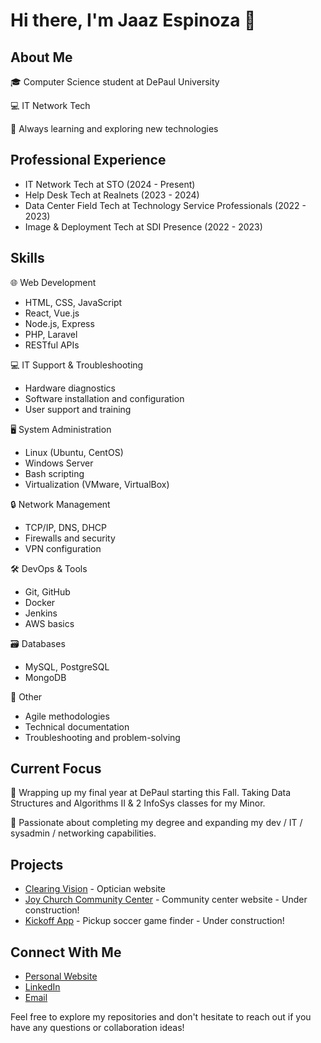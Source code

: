 # Hi there, I'm Jaaz Espinoza 👋

## About Me
🎓 Computer Science student at DePaul University

💻 IT Network Tech 

🌱 Always learning and exploring new technologies

## Professional Experience
- IT Network Tech at STO  (2024 - Present)
- Help Desk Tech at Realnets (2023 - 2024)
- Data Center Field Tech at Technology Service Professionals (2022 - 2023)
- Image & Deployment Tech at SDI Presence (2022 - 2023)

## Skills

🌐 Web Development
   - HTML, CSS, JavaScript
   - React, Vue.js
   - Node.js, Express
   - PHP, Laravel
   - RESTful APIs

💻 IT Support & Troubleshooting
   - Hardware diagnostics
   - Software installation and configuration
   - User support and training

🖥️ System Administration
   - Linux (Ubuntu, CentOS)
   - Windows Server
   - Bash scripting
   - Virtualization (VMware, VirtualBox)

🔒 Network Management
   - TCP/IP, DNS, DHCP
   - Firewalls and security
   - VPN configuration

🛠️ DevOps & Tools
   - Git, GitHub
   - Docker
   - Jenkins
   - AWS basics

🗃️ Databases
   - MySQL, PostgreSQL
   - MongoDB

🔧 Other
   - Agile methodologies
   - Technical documentation
   - Troubleshooting and problem-solving
## Current Focus
🔭 Wrapping up my final year at DePaul starting this Fall. Taking Data Structures and Algorithms II & 2 InfoSys classes for my Minor.

🌟 Passionate about completing my degree and expanding my dev / IT / sysadmin / networking capabilities.

## Projects
- [Clearing Vision](https://github.com/jaazespinoza/clearing-vision) - Optician website
- [Joy Church Community Center](https://github.com/jaazespinoza/joy-church-cc) - Community center website - Under construction!
- [Kickoff App](https://github.com/jaazespinoza/kickoff-app) - Pickup soccer game finder - Under construction!

## Connect With Me
- [Personal Website](https://jaazespinoza.com)
- [LinkedIn](https://www.linkedin.com/in/jaazespinoza)
- [Email](mailto:jaazespinoza@protonmail.com)

Feel free to explore my repositories and don't hesitate to reach out if you have any questions or collaboration ideas!
